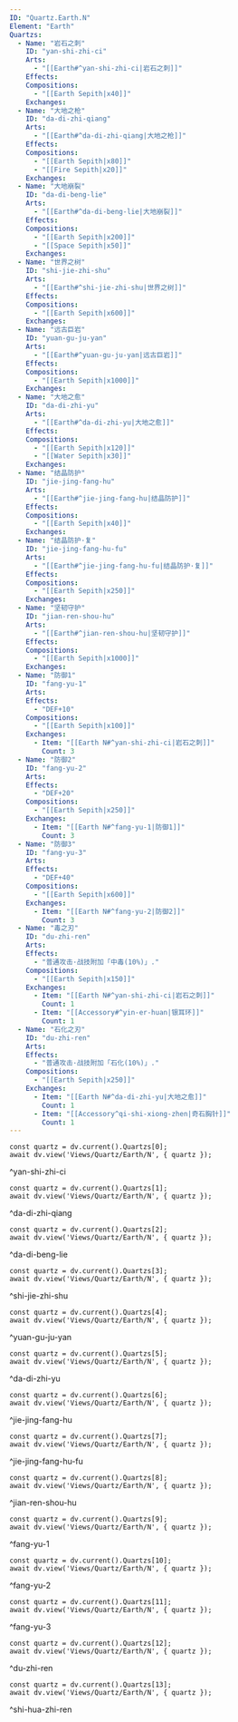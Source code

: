 ```yaml
---
ID: "Quartz.Earth.N"
Element: "Earth"
Quartzs:
  - Name: "岩石之刺"
    ID: "yan-shi-zhi-ci"
    Arts:
      - "[[Earth#^yan-shi-zhi-ci|岩石之刺]]"
    Effects:
    Compositions:
      - "[[Earth Sepith|x40]]"
    Exchanges:
  - Name: "大地之枪"
    ID: "da-di-zhi-qiang"
    Arts:
      - "[[Earth#^da-di-zhi-qiang|大地之枪]]"
    Effects:
    Compositions:
      - "[[Earth Sepith|x80]]"
      - "[[Fire Sepith|x20]]"
    Exchanges:
  - Name: "大地崩裂"
    ID: "da-di-beng-lie"
    Arts:
      - "[[Earth#^da-di-beng-lie|大地崩裂]]"
    Effects:
    Compositions:
      - "[[Earth Sepith|x200]]"
      - "[[Space Sepith|x50]]"
    Exchanges:
  - Name: "世界之树"
    ID: "shi-jie-zhi-shu"
    Arts:
      - "[[Earth#^shi-jie-zhi-shu|世界之树]]"
    Effects:
    Compositions:
      - "[[Earth Sepith|x600]]"
    Exchanges:
  - Name: "远古巨岩"
    ID: "yuan-gu-ju-yan"
    Arts:
      - "[[Earth#^yuan-gu-ju-yan|远古巨岩]]"
    Effects:
    Compositions:
      - "[[Earth Sepith|x1000]]"
    Exchanges:
  - Name: "大地之愈"
    ID: "da-di-zhi-yu"
    Arts:
      - "[[Earth#^da-di-zhi-yu|大地之愈]]"
    Effects:
    Compositions:
      - "[[Earth Sepith|x120]]"
      - "[[Water Sepith|x30]]"
    Exchanges:
  - Name: "结晶防护"
    ID: "jie-jing-fang-hu"
    Arts:
      - "[[Earth#^jie-jing-fang-hu|结晶防护]]"
    Effects:
    Compositions:
      - "[[Earth Sepith|x40]]"
    Exchanges:
  - Name: "结晶防护·复"
    ID: "jie-jing-fang-hu-fu"
    Arts:
      - "[[Earth#^jie-jing-fang-hu-fu|结晶防护·复]]"
    Effects:
    Compositions:
      - "[[Earth Sepith|x250]]"
    Exchanges:
  - Name: "坚韧守护"
    ID: "jian-ren-shou-hu"
    Arts:
      - "[[Earth#^jian-ren-shou-hu|坚韧守护]]"
    Effects:
    Compositions:
      - "[[Earth Sepith|x1000]]"
    Exchanges:
  - Name: "防御1"
    ID: "fang-yu-1"
    Arts:
    Effects:
      - "DEF+10"
    Compositions:
      - "[[Earth Sepith|x100]]"
    Exchanges:
      - Item: "[[Earth N#^yan-shi-zhi-ci|岩石之刺]]"
        Count: 3
  - Name: "防御2"
    ID: "fang-yu-2"
    Arts:
    Effects:
      - "DEF+20"
    Compositions:
      - "[[Earth Sepith|x250]]"
    Exchanges:
      - Item: "[[Earth N#^fang-yu-1|防御1]]"
        Count: 3
  - Name: "防御3"
    ID: "fang-yu-3"
    Arts:
    Effects:
      - "DEF+40"
    Compositions:
      - "[[Earth Sepith|x600]]"
    Exchanges:
      - Item: "[[Earth N#^fang-yu-2|防御2]]"
        Count: 3
  - Name: "毒之刃"
    ID: "du-zhi-ren"
    Arts:
    Effects:
      - "普通攻击·战技附加「中毒(10%)」."
    Compositions:
      - "[[Earth Sepith|x150]]"
    Exchanges:
      - Item: "[[Earth N#^yan-shi-zhi-ci|岩石之刺]]"
        Count: 1
      - Item: "[[Accessory#^yin-er-huan|银耳环]]"
        Count: 1
  - Name: "石化之刃"
    ID: "du-zhi-ren"
    Arts:
    Effects:
      - "普通攻击·战技附加「石化(10%)」."
    Compositions:
      - "[[Earth Sepith|x250]]"
    Exchanges:
      - Item: "[[Earth N#^da-di-zhi-yu|大地之愈]]"
        Count: 1
      - Item: "[[Accessory^qi-shi-xiong-zhen|奇石胸针]]"
        Count: 1
---
```

```dataviewjs
const quartz = dv.current().Quartzs[0];
await dv.view('Views/Quartz/Earth/N', { quartz });
```
^yan-shi-zhi-ci

```dataviewjs
const quartz = dv.current().Quartzs[1];
await dv.view('Views/Quartz/Earth/N', { quartz });
```
^da-di-zhi-qiang

```dataviewjs
const quartz = dv.current().Quartzs[2];
await dv.view('Views/Quartz/Earth/N', { quartz });
```
^da-di-beng-lie

```dataviewjs
const quartz = dv.current().Quartzs[3];
await dv.view('Views/Quartz/Earth/N', { quartz });
```
^shi-jie-zhi-shu

```dataviewjs
const quartz = dv.current().Quartzs[4];
await dv.view('Views/Quartz/Earth/N', { quartz });
```
^yuan-gu-ju-yan

```dataviewjs
const quartz = dv.current().Quartzs[5];
await dv.view('Views/Quartz/Earth/N', { quartz });
```
^da-di-zhi-yu

```dataviewjs
const quartz = dv.current().Quartzs[6];
await dv.view('Views/Quartz/Earth/N', { quartz });
```
^jie-jing-fang-hu

```dataviewjs
const quartz = dv.current().Quartzs[7];
await dv.view('Views/Quartz/Earth/N', { quartz });
```
^jie-jing-fang-hu-fu

```dataviewjs
const quartz = dv.current().Quartzs[8];
await dv.view('Views/Quartz/Earth/N', { quartz });
```
^jian-ren-shou-hu

```dataviewjs
const quartz = dv.current().Quartzs[9];
await dv.view('Views/Quartz/Earth/N', { quartz });
```
^fang-yu-1

```dataviewjs
const quartz = dv.current().Quartzs[10];
await dv.view('Views/Quartz/Earth/N', { quartz });
```
^fang-yu-2

```dataviewjs
const quartz = dv.current().Quartzs[11];
await dv.view('Views/Quartz/Earth/N', { quartz });
```
^fang-yu-3

```dataviewjs
const quartz = dv.current().Quartzs[12];
await dv.view('Views/Quartz/Earth/N', { quartz });
```
^du-zhi-ren

```dataviewjs
const quartz = dv.current().Quartzs[13];
await dv.view('Views/Quartz/Earth/N', { quartz });
```
^shi-hua-zhi-ren